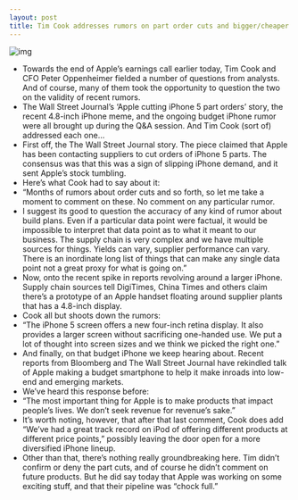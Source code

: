 ```yaml
---
layout: post
title: Tim Cook addresses rumors on part order cuts and bigger/cheaper iPhones
---
```

![img](http://media.idownloadblog.com/wp-content/uploads/2012/05/Apple-event-20111004-iPhone-4S-unveiling-Tim-Cook-closeup-001.jpg)
* Towards the end of Apple’s earnings call earlier today, Tim Cook and CFO Peter Oppenheimer fielded a number of questions from analysts. And of course, many of them took the opportunity to question the two on the validity of recent rumors.
* The Wall Street Journal’s ‘Apple cutting iPhone 5 part orders’ story, the recent 4.8-inch iPhone meme, and the ongoing budget iPhone rumor were all brought up during the Q&A session. And Tim Cook (sort of) addressed each one…
* First off, the The Wall Street Journal story. The piece claimed that Apple has been contacting suppliers to cut orders of iPhone 5 parts. The consensus was that this was a sign of slipping iPhone demand, and it sent Apple’s stock tumbling.
* Here’s what Cook had to say about it:
* “Months of rumors about order cuts and so forth, so let me take a moment to comment on these. No comment on any particular rumor.
* I suggest its good to question the accuracy of any kind of rumor about build plans. Even if a particular data point were factual, it would be impossible to interpret that data point as to what it meant to our business. The supply chain is very complex and we have multiple sources for things. Yields can vary, supplier performance can vary. There is an inordinate long list of things that can make any single data point not a great proxy for what is going on.”
* Now, onto the recent spike in reports revolving around a larger iPhone. Supply chain sources tell DigiTimes, China Times and others claim there’s a prototype of an Apple handset floating around supplier plants that has a 4.8-inch display.
* Cook all but shoots down the rumors:
* “The iPhone 5 screen offers a new four-inch retina display. It also provides a larger screen without sacrificing one-handed use. We put a lot of thought into screen sizes and we think we picked the right one.”
* And finally, on that budget iPhone we keep hearing about. Recent reports from Bloomberg and The Wall Street Journal have rekindled talk of Apple making a budget smartphone to help it make inroads into low-end and emerging markets.
* We’ve heard this response before:
* “The most important thing for Apple is to make products that impact people’s lives. We don’t seek revenue for revenue’s sake.”
* It’s worth noting, however, that after that last comment, Cook does add “We’ve had a great track record on iPod of offering different products at different price points,” possibly leaving the door open for a more diversified iPhone lineup.
* Other than that, there’s nothing really groundbreaking here. Tim didn’t confirm or deny the part cuts, and of course he didn’t comment on future products. But he did say today that Apple was working on some exciting stuff, and that their pipeline was “chock full.”

